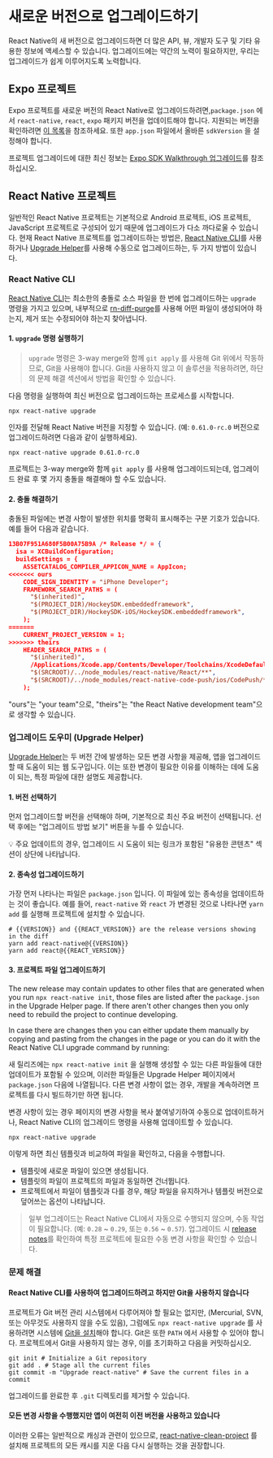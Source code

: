 # 새로운 버전으로 업그레이드하기

React Native의 새 버전으로 업그레이드하면 더 많은 API, 뷰, 개발자 도구 및 기타 유용한 정보에 액세스할 수 있습니다. 업그레이드에는 약간의 노력이 필요하지만, 우리는 업그레이드가 쉽게 이루어지도록 노력합니다. 

## Expo 프로젝트

Expo 프로젝트를 새로운 버전의 React Native로 업그레이드하려면,`package.json` 에서  `react-native`, `react`, `expo` 패키지 버전을 업데이트해야 합니다. 지원되는 버전을 확인하려면 [이 목록](https://docs.expo.io/versions/latest/sdk/#sdk-version)을 참조하세요. 또한 `app.json` 파일에서 올바른 `sdkVersion` 을 설정해야 합니다. 

프로젝트 업그레이드에 대한 최신 정보는 [Expo SDK Walkthrough 업그레이드](https://docs.expo.io/versions/latest/workflow/upgrading-expo-sdk-walkthrough)를 참조하십시오.

## React Native 프로젝트

일반적인 React Native 프로젝트는 기본적으로 Android 프로젝트, iOS 프로젝트, JavaScript 프로젝트로 구성되어 있기 때문에 업그레이드가 다소 까다로울 수 있습니다. 현재 React Native 프로젝트를 업그레이드하는 방법은, [React Native CLI](https://github.com/react-native-community/cli)를 사용하거나 [Upgrade Helper](https://react-native-community.github.io/upgrade-helper/)를 사용해 수동으로 업그레이드하는, 두 가지 방법이 있습니다. 

### React Native CLI

[React Native CLI](https://github.com/react-native-community/cli)는 최소한의 충돌로 소스 파일을 한 번에 업그레이드하는 `upgrade` 명령을 가지고 있으며, 내부적으로 [rn-diff-purge](https://github.com/react-native-community/rn-diff-purge)를 사용해 어떤 파일이 생성되어야 하는지, 제거 또는 수정되어야 하는지 찾아냅니다. 

#### 1. `upgrade` 명령 실행하기

> `upgrade` 명령은 3-way merge와 함께 `git apply` 를 사용해 Git 위에서 작동하므로, Git을 사용해야 합니다. Git을 사용하지 않고 이 솔루션을 적용하려면, 하단의 문제 해결 섹션에서 방법을 확인할 수 있습니다. 

다음 명령을 실행하여 최신 버전으로 업그레이드하는 프로세스를 시작합니다.

```shell
npx react-native upgrade
```

인자를 전달해 React Native 버전을 지정할 수 있습니다. (예: `0.61.0-rc.0` 버전으로 업그레이드하려면 다음과 같이 실행하세요). 

```shell
npx react-native upgrade 0.61.0-rc.0
```

프로젝트는 3-way merge와 함께  `git apply` 를 사용해 업그레이드되는데, 업그레이드 완료 후 몇 가지 충돌을 해결해야 할 수도 있습니다. 

#### 2. 충돌 해결하기

충돌된 파일에는 변경 사항이 발생한 위치를 명확히 표시해주는 구분 기호가 있습니다. 예를 들어 다음과 같습니다. 

```json
13B07F951A680F5B00A75B9A /* Release */ = {
  isa = XCBuildConfiguration;
  buildSettings = {
    ASSETCATALOG_COMPILER_APPICON_NAME = AppIcon;
<<<<<<< ours
    CODE_SIGN_IDENTITY = "iPhone Developer";
    FRAMEWORK_SEARCH_PATHS = (
      "$(inherited)",
      "$(PROJECT_DIR)/HockeySDK.embeddedframework",
      "$(PROJECT_DIR)/HockeySDK-iOS/HockeySDK.embeddedframework",
    );
=======
    CURRENT_PROJECT_VERSION = 1;
>>>>>>> theirs
    HEADER_SEARCH_PATHS = (
      "$(inherited)",
      /Applications/Xcode.app/Contents/Developer/Toolchains/XcodeDefault.xctoolchain/usr/include,
      "$(SRCROOT)/../node_modules/react-native/React/**",
      "$(SRCROOT)/../node_modules/react-native-code-push/ios/CodePush/**",
    );
```

"ours"는 "your team"으로, "theirs"는 "the React Native development team"으로 생각할 수 있습니다. 

### 업그레이드 도우미 (Upgrade Helper)

[Upgrade Helper](https://react-native-community.github.io/upgrade-helper/)는 두 버전 간에 발생하는 모든 변경 사항을 제공해, 앱을 업그레이드할 때 도움이 되는 웹 도구입니다. 이는 또한 변경이 필요한 이유를 이해하는 데에 도움이 되는, 특정 파일에 대한 설명도 제공합니다. 

#### 1. 버전 선택하기

먼저 업그레이드할 버전을 선택해야 하며, 기본적으로 최신 주요 버전이 선택됩니다. 선택 후에는 "업그레이드 방법 보기" 버튼을 누를 수 있습니다. 

💡 주요 업데이트의 경우, 업그레이드 시 도움이 되는 링크가 포함된 "유용한 콘텐츠" 섹션이 상단에 나타납니다. 

#### 2. 종속성 업그레이드하기

가장 먼저 나타나는 파일은 `package.json` 입니다. 이 파일에 있는 종속성을 업데이트하는 것이 좋습니다. 예를 들어, `react-native` 와 `react` 가 변경된 것으로 나타나면 `yarn add` 를 실행해 프로젝트에 설치할 수 있습니다. 

```shell
# {{VERSION}} and {{REACT_VERSION}} are the release versions showing in the diff
yarn add react-native@{{VERSION}}
yarn add react@{{REACT_VERSION}}
```

#### 3. 프로젝트 파일 업그레이드하기

The new release may contain updates to other files that are generated when you run `npx react-native init`, those files are listed after the `package.json` in the Upgrade Helper page. If there aren't other changes then you only need to rebuild the project to continue developing.

In case there are changes then you can either update them manually by copying and pasting from the changes in the page or you can do it with the React Native CLI upgrade command by running:

새 릴리즈에는 `npx react-native init` 을 실행해 생성할 수 있는 다른 파일들에 대한 업데이트가 포함될 수 있으며, 이러한 파일들은 Upgrade Helper 페이지에서 `package.json` 다음에 나열됩니다. 다른 변경 사항이 없는 경우, 개발을 계속하려면 프로젝트를 다시 빌드하기만 하면 됩니다.

변경 사항이 있는 경우 페이지의 변경 사항을 복사 붙여넣기하여 수동으로 업데이트하거나, React Native CLI의 업그레이드 명령을 사용해 업데이트할 수 있습니다. 

```shell
npx react-native upgrade
```

이렇게 하면 최신 템플릿과 비교하여 파일을 확인하고, 다음을 수행합니다.

- 템플릿에 새로운 파일이 있으면 생성됩니다. 
- 템플릿의 파일이 프로젝트의 파일과 동일하면 건너뜁니다.
- 프로젝트에서 파일이 템플릿과 다를 경우, 해당 파일을 유지하거나 템플릿 버전으로 덮어쓰는 옵션이 나타납니다. 

> 일부 업그레이드는 React Native CLI에서 자동으로 수행되지 않으며, 수동 작업이 필요합니다. (예: `0.28` ~ `0.29`, 또는 `0.56` ~ `0.57`). 업그레이드 시  [release notes](https://github.com/facebook/react-native/releases)를 확인하여 특정 프로젝트에 필요한 수동 변경 사항을 확인할 수 있습니다. 

### 문제 해결

#### React Native CLI를 사용하여 업그레이드하려고 하지만 Git을 사용하지 않습니다

프로젝트가 Git 버전 관리 시스템에서 다루어져야 할 필요는 없지만, (Mercurial, SVN, 또는 아무것도 사용하지 않을 수도 있음), 그럼에도 `npx react-native upgrade` 를 사용하려면 시스템에 [Git을 설치](https://git-scm.com/downloads)해야 합니다. Git은 또한 `PATH` 에서 사용할 수 있어야 합니다. 프로젝트에서 Git을 사용하지 않는 경우, 이를 초기화하고 다음을 커밋하십시오. 

```shell
git init # Initialize a Git repository
git add . # Stage all the current files
git commit -m "Upgrade react-native" # Save the current files in a commit
```

업그레이드를 완료한 후 `.git` 디렉토리를 제거할 수 있습니다.

#### 모든 변경 사항을 수행했지만 앱이 여전히 이전 버전을 사용하고 있습니다

이러한 오류는 일반적으로 캐싱과 관련이 있으므로,  [react-native-clean-project](https://github.com/pmadruga/react-native-clean-project) 를 설치해 프로젝트의 모든 캐시를 지운 다음 다시 실행하는 것을 권장합니다. 